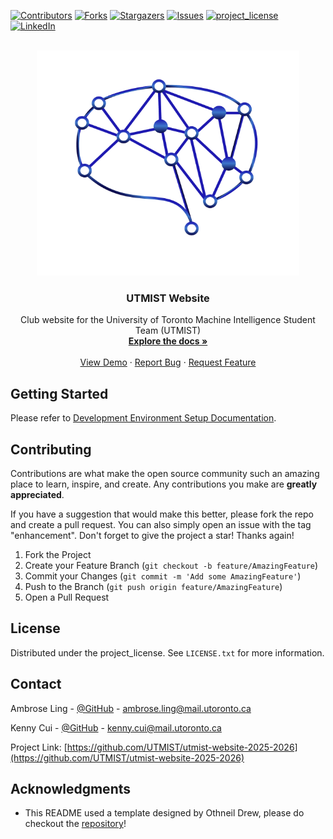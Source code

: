 <!-- Improved compatibility of back to top link: See: https://github.com/othneildrew/Best-README-Template/pull/73 -->
<a id="readme-top"></a>
<!--
*** Thanks for checking out the Best-README-Template. If you have a suggestion
*** that would make this better, please fork the repo and create a pull request
*** or simply open an issue with the tag "enhancement".
*** Don't forget to give the project a star!
*** Thanks again! Now go create something AMAZING! :D
-->



<!-- PROJECT SHIELDS -->
<!--
*** I'm using markdown "reference style" links for readability.
*** Reference links are enclosed in brackets [ ] instead of parentheses ( ).
*** See the bottom of this document for the declaration of the reference variables
*** for contributors-url, forks-url, etc. This is an optional, concise syntax you may use.
*** https://www.markdownguide.org/basic-syntax/#reference-style-links
-->
[![Contributors][contributors-shield]][contributors-url]
[![Forks][forks-shield]][forks-url]
[![Stargazers][stars-shield]][stars-url]
[![Issues][issues-shield]][issues-url]
[![project_license][license-shield]][license-url]
[![LinkedIn][linkedin-shield]][linkedin-url]

<!-- PROJECT LOGO -->
<br />
<div align="center">
  <a href="https://github.com/UTMIST/utmist-website-2025-2026">
    <img src="docs/images/UTMIST_logo.png" alt="Logo" width="420" height="360">
  </a>

<h3 align="center">UTMIST Website</h3>

  <p align="center">
    Club website for the University of Toronto Machine Intelligence Student Team (UTMIST)
    <br />
    <a href="https://github.com/UTMIST/utmist-website-2025-2026"><strong>Explore the docs »</strong></a>
    <br />
    <br />
    <a href="https://utmist.gitlab.io/">View Demo</a>
    &middot;
    <a href="https://github.com/UTMIST/utmist-website-2025-2026/issues/new?labels=bug&template=bug-report---.md">Report Bug</a>
    &middot;
    <a href="https://github.com/UTMIST/utmist-website-2025-2026/issues/new?labels=enhancement&template=feature-request---.md">Request Feature</a>
  </p>
</div>

<!-- GETTING STARTED -->
## Getting Started

Please refer to [Development Environment Setup Documentation](docs/Setup.md).

<!-- CONTRIBUTING -->
## Contributing

Contributions are what make the open source community such an amazing place to learn, inspire, and create. Any contributions you make are **greatly appreciated**.

If you have a suggestion that would make this better, please fork the repo and create a pull request. You can also simply open an issue with the tag "enhancement".
Don't forget to give the project a star! Thanks again!

1. Fork the Project
2. Create your Feature Branch (`git checkout -b feature/AmazingFeature`)
3. Commit your Changes (`git commit -m 'Add some AmazingFeature'`)
4. Push to the Branch (`git push origin feature/AmazingFeature`)
5. Open a Pull Request

<!-- LICENSE -->
## License

Distributed under the project_license. See `LICENSE.txt` for more information.

<!-- CONTACT -->
## Contact

Ambrose Ling - [@GitHub](https://github.com/ambroseling) - ambrose.ling@mail.utoronto.ca

Kenny Cui - [@GitHub](https://github.com/KCui0327) - kenny.cui@mail.utoronto.ca

Project Link: [https://github.com/UTMIST/utmist-website-2025-2026](https://github.com/UTMIST/utmist-website-2025-2026)

<!-- ACKNOWLEDGMENTS -->
## Acknowledgments

* This README used a template designed by Othneil Drew, please do checkout the [repository](https://github.com/othneildrew/Best-README-Template)!

<!-- MARKDOWN LINKS & IMAGES -->
<!-- https://www.markdownguide.org/basic-syntax/#reference-style-links -->
[contributors-shield]: https://img.shields.io/github/contributors/github_username/repo_name.svg?style=for-the-badge
[contributors-url]: https://github.com/UTMIST/utmist-website-2025-2026/graphs/contributors
[forks-shield]: https://img.shields.io/github/forks/github_username/repo_name.svg?style=for-the-badge
[forks-url]: https://github.com/UTMIST/utmist-website-2025-2026/network/members
[stars-shield]: https://img.shields.io/github/stars/github_username/repo_name.svg?style=for-the-badge
[stars-url]: https://github.com/UTMIST/utmist-website-2025-2026/stargazers
[issues-shield]: https://img.shields.io/github/issues/github_username/repo_name.svg?style=for-the-badge
[issues-url]: https://github.com/UTMIST/utmist-website-2025-2026/issues
[license-shield]: https://img.shields.io/github/license/github_username/repo_name.svg?style=for-the-badge
[license-url]: https://github.com/UTMIST/utmist-website-2025-2026/blob/master/LICENSE.txt
[linkedin-shield]: https://img.shields.io/badge/-LinkedIn-black.svg?style=for-the-badge&logo=linkedin&colorB=555
[linkedin-url]: https://www.linkedin.com/company/utmist/
